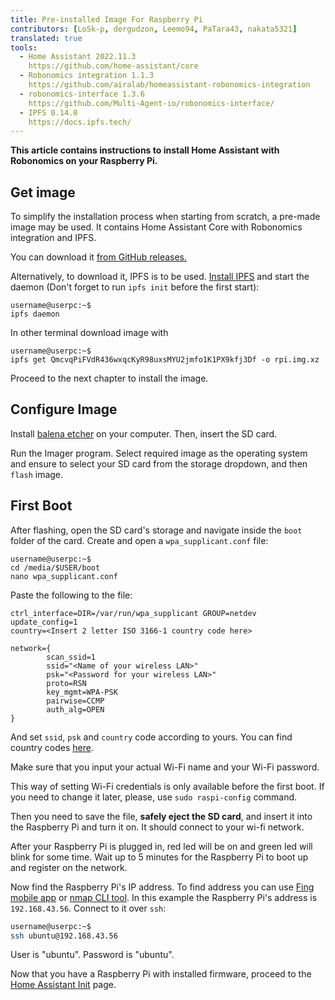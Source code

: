 ```yaml
---
title: Pre-installed Image For Raspberry Pi
contributors: [LoSk-p, dergudzon, Leemo94, PaTara43, nakata5321]
translated: true
tools:
  - Home Assistant 2022.11.3
    https://github.com/home-assistant/core
  - Robonomics integration 1.1.3
    https://github.com/airalab/homeassistant-robonomics-integration
  - robonomics-interface 1.3.6
    https://github.com/Multi-Agent-io/robonomics-interface/
  - IPFS 0.14.0
    https://docs.ipfs.tech/
---
```


**This article contains instructions to install Home Assistant with Robonomics on your Raspberry Pi.**


## Get image

To simplify the installation process when starting from scratch, a pre-made image may be used. It contains Home Assistant
Core with Robonomics integration and IPFS.

You can download it [from GitHub releases.](https://github.com/airalab/Robonomics-HomeAssistant-image)

Alternatively, to download it, IPFS is to be used. [Install IPFS](https://docs.ipfs.tech/install/command-line/) and start the daemon 
(Don't forget to run `ipfs init` before the first start):
```shell
username@userpc:~$
ipfs daemon
```

In other terminal download image with

```shell
username@userpc:~$
ipfs get QmcvqPiFVdR436wxqcKyR98uxsMYU2jmfo1K1PX9kfj3Df -o rpi.img.xz
```

Proceed to the next chapter to install the image.

## Configure Image

Install [balena etcher](https://github.com/balena-io/etcher/releases) on your computer. Then, insert the SD card.

<robo-wiki-picture src="home-assistant/insert-sd-card.gif" alt="insert sd card" />

Run the Imager program. Select required image as the operating system and ensure to select your SD card from the storage dropdown, and then `flash` image.

<robo-wiki-picture src="home-assistant/balena.jpg" alt="Balena installer" />

## First Boot

After flashing, open the SD card's storage and navigate inside the `boot` folder of the card. Create and open a `wpa_supplicant.conf` file:
```shell
username@userpc:~$
cd /media/$USER/boot
nano wpa_supplicant.conf
```

Paste the following to the file:
```shell
ctrl_interface=DIR=/var/run/wpa_supplicant GROUP=netdev
update_config=1
country=<Insert 2 letter ISO 3166-1 country code here>

network={
        scan_ssid=1
        ssid="<Name of your wireless LAN>"
        psk="<Password for your wireless LAN>"
        proto=RSN
        key_mgmt=WPA-PSK
        pairwise=CCMP
        auth_alg=OPEN
}
```
And set `ssid`, `psk` and `country` code according to yours. You can find country codes [here](https://en.wikipedia.org/wiki/List_of_ISO_3166_country_codes). 

<robo-wiki-note type="warning">
  Make sure that you input your actual Wi-Fi name and your Wi-Fi password.
</robo-wiki-note>

<robo-wiki-note type="note"> This way of setting Wi-Fi credentials is only available before the first boot. If you need to change it later, please, use `sudo raspi-config` command. 
</robo-wiki-note>

Then you need to save the file, **safely eject the SD card**, and insert it into the Raspberry Pi and turn it on. It should connect to your wi-fi network. 

<robo-wiki-picture src="home-assistant/first-start.gif" alt="first start" />

After your Raspberry Pi is plugged in, red led will be on and green led will blink for some time. 
Wait up to 5 minutes for the Raspberry Pi to boot up and register on the network. 

Now find the Raspberry Pi's IP address. To find address you can use [Fing mobile app](https://www.fing.com/products)
or [nmap CLI tool](https://vitux.com/find-devices-connected-to-your-network-with-nmap/).  In this example the Raspberry Pi's address is `192.168.43.56`.
Connect to it over `ssh`:

```bash
username@userpc:~$
ssh ubuntu@192.168.43.56
```

<robo-wiki-note type="note"> User is "ubuntu". Password is "ubuntu". </robo-wiki-note>


Now that you have a Raspberry Pi with installed firmware, proceed to the [Home Assistant Init](/docs/hass-init/)
page.